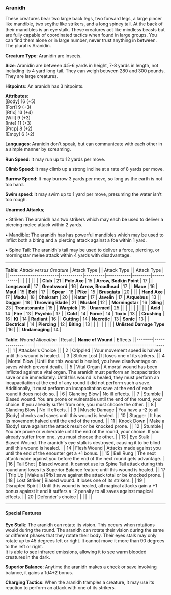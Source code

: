 ### Aranidh
These creatures bear two large back legs, two forward legs, a large pincer like mandible, two scythe like strikers, and a long spiney tail. At the back of their mandibles is an eye stalk. These creatures act like mindless beasts but are fully capable of coordinated tactics when found in large groups. You can find them alone or in large number, never trust anything in between. The plural is Aranidin.

**Creature Type**: Aranidin are Insects.

**Size**: Aranidin are between 4.5-6 yards in height, 7-8 yards in length, not including its 4 yard long tail. They can weigh between 280 and 300 pounds. They are large creatures.

**Hitpoints**: An aranidh has 3 hitpoints.

**Attributes**:  
[Body] 16 (+5)  
[Fort] 9 (+3)  
[Rflx] 13 (+4)  
[Will] 9 (+3)  
[Inte] 11 (+3)  
[Prcp] 8 (+2)  
[Empy] 6 (+2)  

**Languages**: Aranidin don't speak, but can communicate with each other in a simple manner by screaming.

**Run Speed**: It may run up to 12 yards per move.

**Climb Speed**: It may climb up a strong incline at a rate of 8 yards per move.

**Burrow Speed**: It may burrow 3 yards per move, so long as the earth is not too hard.

**Swim speed**: It may swim up to 1 yard per move, presuming the water isn’t too rough.

**Unarmed Attacks**;

 • Striker: The aranidh has two strikers which may each be used to deliver a piercing melee attack within 2 yards.

 • Mandible: The aranidh has has powerful mandibles which may be used to inflict both a biting and a piercing attack against a foe within 1 yard.

  • Spine Tail: The aranidh's tail may be used to deliver a force, piercing, or morningstar melee attack within 4 yards with disadvantage.

---------------------

**Table**: *Attack versus Creature*
| Attack Type            |           | Attack Type  |        | Attack Type |         |
|------------------------|-----------|----------|------------|---------|------------|
|                        |          |            |         |            |         |
| **Club**                   | 21   | **Pole Axe** | 15     | **Arrow, Bodkin Point**    | 17    |
| **Longsword**              | 17    | **Greatsword** | 16  | **Arrow, Broadhead**       | 17    |
| **Mace**                   | 16    | **Maul** | 15        | **Bolt** | 17    |
| **Spear**                  | 16     | **Pike** | 15       | **Brusgiata** | 20     |  |     |
| **Hand Axe**               | 17     | **Madu**   | 18      | **Chakram** | 20    |
| **Katar**                  | 17     | **Javelin**         | 17    | **Arquebus** | 13    |
| **Dagger**                 | 18     | **Throwing Blade**  | 21    | **Musket** | 12    |
| **Morningstar**            | 16     | **Sling**           | 23    | **Tronutonante** | 15    |
| **Warpick**                | 15     | **Unarmed**         | 25  |  |     |
|                        |           |          |            |         |            |
| **Acid**                   | 14     | **Fire** | 13     | **Psychic** | 17     |
| **Cold**                   | 14     | **Force** | 14     | **Toxic**  | 13     |
| **Crushing**               | 16     | **Ki** | 14     | **Radiant** | 16     |
| **Cutting**                | 14     | **Necrotic** | 13     | **Sonic** | 13    |
| **Electrical**             | 14     | **Piercing** | 12     | **Biting** | 13    |
|                            |        |              |        |            |       |
| **Unlisted Damage Type** | 16 |    |     | **Undamaging** | 14 |

**Table**: *Wound Allocation*
| Result | **Name of Wound** | Effects                                                        |
|--------|-------------------|----------------------------------------------------------------|
|   1    | Attacker's Choice |                                                                |
|   2    | Crippled          | Your movement speed is halved until this wound is healed.      |
|   3    | Striker Lost      | It loses one of its strikers. |
|   4    | Mortal Blow       | Until the this wound is healed, you have disadvantage on saves which prevent death. |
|   5    | Vital Organ    | A mortal wound has been inflicted against a vital organ. The aranidh must perform an incapacitation save or die immediately. Until this wound is healed, they must perform an incapacitation at the end of any round it did not perform such a save. Additionally, it must perform an incapacitation save at the end of each round it does not do so. |
|   6    | Glancing Blow            | No ill effects. |
|   7    | Stumble | Biased wound. You are prone or vulnerable until the end of the round, your choice. If you already suffer from one, you must choose the other. |
|   8    | Glancing Blow     | No ill effects.                                     |
|   9    | Muscle Damage     | You have a -2 to all [Body] checks and saves until this wound is healed. |
|   10   | Stagger        | It has its movement halved until the end of the round. |
|   11   | Knock Down | Make a [Body] save against the attack result  or be knocked prone. |
|   12   | Stumble | You are prone or vulnerable until the end of the round, your choice. If you already suffer from one, you must choose the other. |
|   13   | Eye Stalk | Biased Wound. The aranidh's eye stalk is destroyed, causing it to be blind until this wound is healed. |
|   14   | Flesh Wound | Attacks made against you until the end of the enounter get a +1 bonus. |
|   15   | Bell Rung | The next attack made against you before the end of the next round gets advantage.  |
|   16   | Tail Shot | Biased wound. It cannot use its Spine Tail attack during this round and loses its Superior Balance feature until this wound is healed. |
|   17   | Trip Up           | Make a [Rflx] save against the attack total or be knocked prone.                                  |
|   18   | Lost Striker | Biased wound. It loses one of its strikers. |
|   19   | Disrupted Spirit | Until this wound is healed, all magical attacks gain a +1 bonus against it and it suffers a -2 penalty to all saves against magical effects. |
|   20   | Defender's choice |                                   |
|        |                                                |                                   |

---------------------

#### Special Features

**Eye Stalk**: The aranidh can rotate its vision. This occurs when rotations would during the round. The aranidh can rotate their vision during the same or different phases that they rotate their body. Their eyes stalk may only rotate up to 45 degrees left or right. It cannot move it more than 90 degrees to the left or right.  
It is able to see infrared emissions, allowing it to see warm blooded creatures in the dark.

**Superior Balance**: Anytime the aranidh makes a check or save involving balance, it gains a 1d4+2 bonus.

**Charging Tactics**: When the aranidh tramples a creature, it may use its reaction to perform an attack with one of its strikers.
